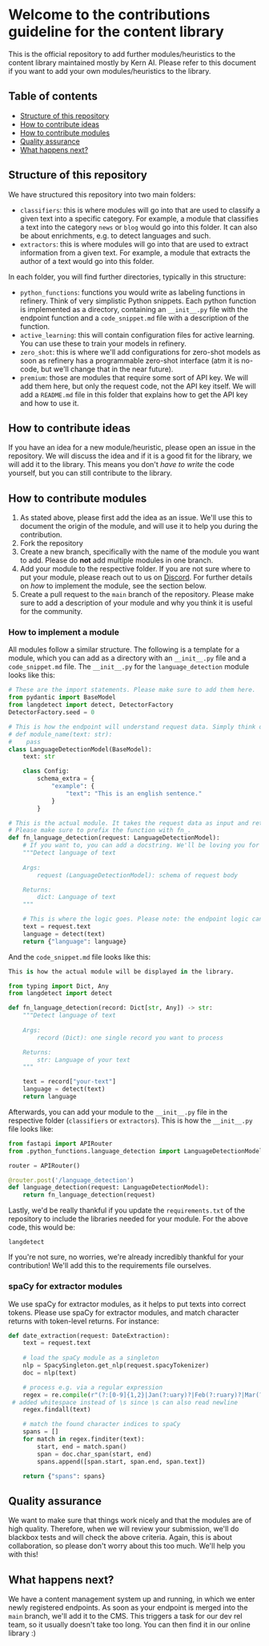 # Welcome to the contributions guideline for the content library
This is the official repository to add further modules/heuristics to the content library maintained mostly by Kern AI. Please refer to this document if you want to add your own modules/heuristics to the library.

## Table of contents
- [Structure of this repository](#structure-of-this-repository)
- [How to contribute ideas](#how-to-contribute-ideas)
- [How to contribute modules](#how-to-contribute-modules)
- [Quality assurance](#quality-assurance)
- [What happens next?](#what-happens-next)


## Structure of this repository
We have structured this repository into two main folders:
- `classifiers`: this is where modules will go into that are used to classify a given text into a specific category. For example, a module that classifies a text into the category `news` or `blog` would go into this folder. It can also be about enrichments, e.g. to detect languages and such.
- `extractors`: this is where modules will go into that are used to extract information from a given text. For example, a module that extracts the author of a text would go into this folder.

In each folder, you will find further directories, typically in this structure:
- `python_functions`: functions you would write as labeling functions in refinery. Think of very simplistic Python snippets. Each python function is implemented as a directory, containing an `__init__.py` file with the endpoint function and a `code_snippet.md` file with a description of the function.
- `active_learning`: this will contain configuration files for active learning. You can use these to train your models in refinery.
- `zero_shot`: this is where we'll add configurations for zero-shot models as soon as refinery has a programmable zero-shot interface (atm it is no-code, but we'll change that in the near future).
- `premium`: those are modules that require some sort of API key. We will add them here, but only the request code, not the API key itself. We will add a `README.md` file in this folder that explains how to get the API key and how to use it.

## How to contribute ideas
If you have an idea for a new module/heuristic, please open an issue in the repository. We will discuss the idea and if it is a good fit for the library, we will add it to the library. This means you don't _have to write_ the code yourself, but you can still contribute to the library.

## How to contribute modules
1. As stated above, please first add the idea as an issue. We'll use this to document the origin of the module, and will use it to help you during the contribution.
2. Fork the repository
3. Create a new branch, specifically with the name of the module you want to add. Please do **not** add multiple modules in one branch.
4. Add your module to the respective folder. If you are not sure where to put your module, please reach out to us on [Discord](https://discord.gg/qf4rGCEphW). For further details on _how_ to implement the module, see the section below.
5. Create a pull request to the `main` branch of the repository. Please make sure to add a description of your module and why you think it is useful for the community.

### How to implement a module
All modules follow a similar structure. The following is a template for a module, which you can add as a directory with an `__init__.py` file and a `code_snippet.md` file. The `__init__.py` for the `language_detection` module looks like this:

```python
# These are the import statements. Please make sure to add them here.
from pydantic import BaseModel
from langdetect import detect, DetectorFactory 
DetectorFactory.seed = 0

# This is how the endpoint will understand request data. Simply think of this as a function signature. The below code would look as follows in "pure Python":
# def module_name(text: str):
#    pass
class LanguageDetectionModel(BaseModel):
    text: str

    class Config:
        schema_extra = {
            "example": {
                "text": "This is an english sentence."
            }
        }

# This is the actual module. It takes the request data as input and returns the output.
# Please make sure to prefix the function with fn_.
def fn_language_detection(request: LanguageDetectionModel):
    # If you want to, you can add a docstring. We'll be loving you for that :D
    """Detect language of text
        
    Args:
        request (LanguageDetectionModel): schema of request body

    Returns:
        dict: Language of text
    """

    # This is where the logic goes. Please note: the endpoint logic can look slightly different to the code that is displayed in the module itself, as requests work different than plain Python.
    text = request.text
    language = detect(text)
    return {"language": language}
```

And the `code_snippet.md` file looks like this:

```python
This is how the actual module will be displayed in the library.

from typing import Dict, Any
from langdetect import detect

def fn_language_detection(record: Dict[str, Any]) -> str:
    """Detect language of text
        
    Args:
        record (Dict): one single record you want to process

    Returns:
        str: Language of your text
    """

    text = record["your-text"]
    language = detect(text)
    return language
```

Afterwards, you can add your module to the `__init__.py` file in the respective folder (`classifiers` or `extractors`). This is how the `__init__.py` file looks like:

```python
from fastapi import APIRouter
from .python_functions.language_detection import LanguageDetectionModel, fn_language_detection

router = APIRouter()

@router.post('/language_detection')
def language_detection(request: LanguageDetectionModel):
    return fn_language_detection(request)
```

Lastly, we'd be really thankful if you update the `requirements.txt` of the repository to include the libraries needed for your module. For the above code, this would be:
```
langdetect
```

If you're not sure, no worries, we're already incredibly thankful for your contribution! We'll add this to the requirements file ourselves.

### spaCy for extractor modules
We use spaCy for extractor modules, as it helps to put texts into correct tokens. Please use spaCy for extractor modules, and match character returns with token-level returns. For instance:
```python
def date_extraction(request: DateExtraction):
    text = request.text
    
    # load the spaCy module as a singleton
    nlp = SpacySingleton.get_nlp(request.spacyTokenizer)
    doc = nlp(text)

    # process e.g. via a regular expression
    regex = re.compile(r"(?:[0-9]{1,2}|Jan(?:uary)?|Feb(?:ruary)?|Mar(?:ch)?|Apr(?:il)?|May|Jun(?:e)?|Jul(?:y)?|Aug(?:ust)?|Sep(?:tember)?|Oct(?:ober)?|Nov(?:ember)?|Dec(?:ember)?)[\/\. -]{1}(?:[0-9]{1,2}|Jan(?:uary)?|Feb(?:ruary)?|Mar(?:ch)?|Apr(?:il)?|May|Jun(?:e)?|Jul(?:y)?|Aug(?:ust)?|Sep(?:tember)?|Oct(?:ober)?|Nov(?:ember)?|Dec(?:ember)?)[,\/\. -]{1}(?:[0-9]{2,4})")
 # added whitespace instead of \s since \s can also read newline
    regex.findall(text)

    # match the found character indices to spaCy
    spans = []
    for match in regex.finditer(text):
        start, end = match.span()
        span = doc.char_span(start, end)
        spans.append([span.start, span.end, span.text])

    return {"spans": spans}
```

## Quality assurance
We want to make sure that things work nicely and that the modules are of high quality. Therefore, when we will review your submission, we'll do blackbox tests and will check the above criteria. Again, this is about collaboration, so please don't worry about this too much. We'll help you with this!

## What happens next?
We have a content management system up and running, in which we enter newly registered endpoints. As soon as your endpoint is merged into the `main` branch, we'll add it to the CMS. This triggers a task for our dev rel team, so it usually doesn't take too long. You can then find it in our online library :)